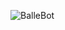 ![BalleBot](https://github.com/matheuspedrosam/Projetos-Html-e-Css/assets/99772255/0bac6e03-6262-47ce-a11e-884a6866e859)

